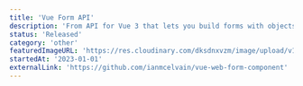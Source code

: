 ```yaml
---
title: 'Vue Form API'
description: 'From API for Vue 3 that lets you build forms with objects.'
status: 'Released'
category: 'other'
featuredImageURL: 'https://res.cloudinary.com/dksdnxvzm/image/upload/v1701623579/form_api_cover_b8e6491034.avif'
startedAt: '2023-01-01'
externalLink: 'https://github.com/ianmcelvain/vue-web-form-component'
---
```

